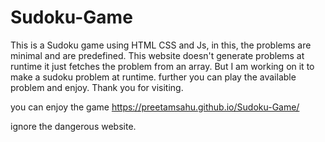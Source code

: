 # Sudoku-Game
This is a Sudoku game using HTML CSS and Js, in this, the problems are minimal and are predefined. This website doesn't generate problems at runtime it just fetches the problem from an array. But I am working on it to make a sudoku problem at runtime. further you can play the available problem and enjoy. Thank you for visiting. 

you can enjoy the game https://preetamsahu.github.io/Sudoku-Game/


ignore the dangerous website.

